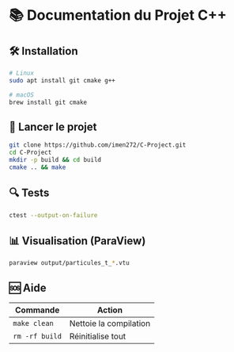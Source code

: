 # 📚 Documentation du Projet C++

## 🛠 Installation
```bash
# Linux
sudo apt install git cmake g++

# macOS
brew install git cmake
```

## 🚀 Lancer le projet
```bash
git clone https://github.com/imen272/C-Project.git
cd C-Project
mkdir -p build && cd build
cmake .. && make
```

## 🔍 Tests
```bash
ctest --output-on-failure
```

## 📊 Visualisation (ParaView)
```bash
paraview output/particules_t_*.vtu
```

## 🆘 Aide
| Commande | Action |
|----------|--------|
| `make clean` | Nettoie la compilation |
| `rm -rf build` | Réinitialise tout |
